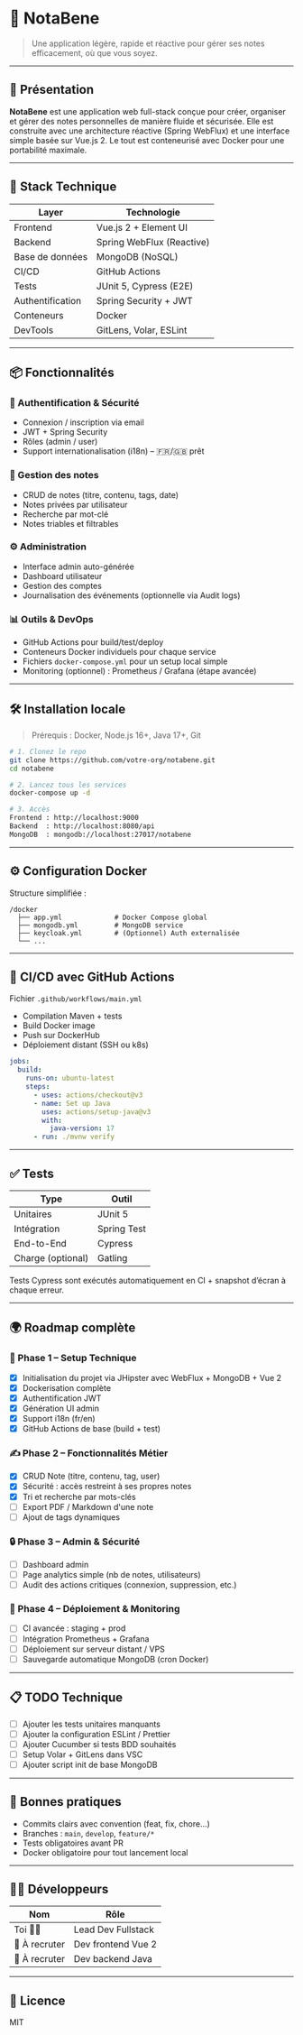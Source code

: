 # 📝 NotaBene

> Une application légère, rapide et réactive pour gérer ses notes efficacement, où que vous soyez.

---

## 🚀 Présentation

**NotaBene** est une application web full-stack conçue pour créer, organiser et gérer des notes personnelles de manière fluide et sécurisée. Elle est construite avec une architecture réactive (Spring WebFlux) et une interface simple basée sur Vue.js 2. Le tout est conteneurisé avec Docker pour une portabilité maximale.

---

## 🧰 Stack Technique

| Layer            | Technologie               |
| ---------------- | ------------------------- |
| Frontend         | Vue.js 2 + Element UI     |
| Backend          | Spring WebFlux (Reactive) |
| Base de données  | MongoDB (NoSQL)           |
| CI/CD            | GitHub Actions            |
| Tests            | JUnit 5, Cypress (E2E)    |
| Authentification | Spring Security + JWT     |
| Conteneurs       | Docker                    |
| DevTools         | GitLens, Volar, ESLint    |

---

## 📦 Fonctionnalités

### 🔐 Authentification & Sécurité

- Connexion / inscription via email
- JWT + Spring Security
- Rôles (admin / user)
- Support internationalisation (i18n) – 🇫🇷/🇬🇧 prêt

### 📝 Gestion des notes

- CRUD de notes (titre, contenu, tags, date)
- Notes privées par utilisateur
- Recherche par mot-clé
- Notes triables et filtrables

### ⚙️ Administration

- Interface admin auto-générée
- Dashboard utilisateur
- Gestion des comptes
- Journalisation des événements (optionnelle via Audit logs)

### 📊 Outils & DevOps

- GitHub Actions pour build/test/deploy
- Conteneurs Docker individuels pour chaque service
- Fichiers `docker-compose.yml` pour un setup local simple
- Monitoring (optionnel) : Prometheus / Grafana (étape avancée)

---

## 🛠️ Installation locale

> Prérequis : Docker, Node.js 16+, Java 17+, Git

```bash
# 1. Clonez le repo
git clone https://github.com/votre-org/notabene.git
cd notabene

# 2. Lancez tous les services
docker-compose up -d

# 3. Accès
Frontend : http://localhost:9000
Backend  : http://localhost:8080/api
MongoDB  : mongodb://localhost:27017/notabene
```

---

## ⚙️ Configuration Docker

Structure simplifiée :

```
/docker
  ├── app.yml             # Docker Compose global
  ├── mongodb.yml         # MongoDB service
  ├── keycloak.yml        # (Optionnel) Auth externalisée
  └── ...
```

---

## 🔁 CI/CD avec GitHub Actions

Fichier `.github/workflows/main.yml`

- Compilation Maven + tests
- Build Docker image
- Push sur DockerHub
- Déploiement distant (SSH ou k8s)

```yaml
jobs:
  build:
    runs-on: ubuntu-latest
    steps:
      - uses: actions/checkout@v3
      - name: Set up Java
        uses: actions/setup-java@v3
        with:
          java-version: 17
      - run: ./mvnw verify
```

---

## ✅ Tests

| Type              | Outil       |
| ----------------- | ----------- |
| Unitaires         | JUnit 5     |
| Intégration       | Spring Test |
| End-to-End        | Cypress     |
| Charge (optional) | Gatling     |

Tests Cypress sont exécutés automatiquement en CI + snapshot d’écran à chaque erreur.

---

## 🌍 Roadmap complète

### 🧱 Phase 1 – Setup Technique

- [x] Initialisation du projet via JHipster avec WebFlux + MongoDB + Vue 2
- [x] Dockerisation complète
- [x] Authentification JWT
- [x] Génération UI admin
- [x] Support i18n (fr/en)
- [x] GitHub Actions de base (build + test)

### ✍️ Phase 2 – Fonctionnalités Métier

- [x] CRUD Note (titre, contenu, tag, user)
- [x] Sécurité : accès restreint à ses propres notes
- [x] Tri et recherche par mots-clés
- [ ] Export PDF / Markdown d'une note
- [ ] Ajout de tags dynamiques

### 🔒 Phase 3 – Admin & Sécurité

- [ ] Dashboard admin
- [ ] Page analytics simple (nb de notes, utilisateurs)
- [ ] Audit des actions critiques (connexion, suppression, etc.)

### 🚀 Phase 4 – Déploiement & Monitoring

- [ ] CI avancée : staging + prod
- [ ] Intégration Prometheus + Grafana
- [ ] Déploiement sur serveur distant / VPS
- [ ] Sauvegarde automatique MongoDB (cron Docker)

---

## 📋 TODO Technique

- [ ] Ajouter les tests unitaires manquants
- [ ] Ajouter la configuration ESLint / Prettier
- [ ] Ajouter Cucumber si tests BDD souhaités
- [ ] Setup Volar + GitLens dans VSC
- [ ] Ajouter script init de base MongoDB

---

## 🤝 Bonnes pratiques

- Commits clairs avec convention (feat, fix, chore...)
- Branches : `main`, `develop`, `feature/*`
- Tests obligatoires avant PR
- Docker obligatoire pour tout lancement local

---

## 👨‍💻 Développeurs

| Nom           | Rôle               |
| ------------- | ------------------ |
| Toi 🧑‍💻        | Lead Dev Fullstack |
| 🚀 À recruter | Dev frontend Vue 2 |
| 🚀 À recruter | Dev backend Java   |

---

## 📄 Licence

MIT
